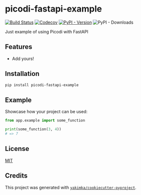 # picodi-fastapi-example

[![Build Status](https://github.com/yakimka/picodi-fastapi-example/actions/workflows/workflow-ci.yml/badge.svg?branch=main&event=push)](https://github.com/yakimka/picodi-fastapi-example/actions/workflows/workflow-ci.yml)
[![Codecov](https://codecov.io/gh/yakimka/picodi-fastapi-example/branch/main/graph/badge.svg)](https://codecov.io/gh/yakimka/picodi-fastapi-example)
[![PyPI - Version](https://img.shields.io/pypi/v/picodi-fastapi-example.svg)](https://pypi.org/project/picodi-fastapi-example/)
![PyPI - Downloads](https://img.shields.io/pypi/dm/picodi-fastapi-example)

Just example of using Picodi with FastAPI


## Features

- Add yours!


## Installation

```bash
pip install picodi-fastapi-example
```


## Example

Showcase how your project can be used:

```python
from app.example import some_function

print(some_function(3, 4))
# => 7
```

## License

[MIT](https://github.com/yakimka/picodi-fastapi-example/blob/main/LICENSE)


## Credits

This project was generated with [`yakimka/cookiecutter-pyproject`](https://github.com/yakimka/cookiecutter-pyproject).
